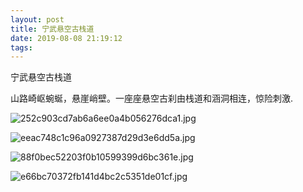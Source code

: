 ```yaml
---
layout: post
title: 宁武悬空古栈道
date: 2019-08-08 21:19:12
tags:
---
```

宁武悬空古栈道

山路崎岖蜿蜒，悬崖峭壁。一座座悬空古刹由栈道和涵洞相连，惊险刺激.

![252c903cd7ab6a6ee0a4b056276dca1.jpg](https://i.loli.net/2019/08/08/K5jnoUFfRlBdWCw.jpg)
<!---more--->
![eeac748c1c96a0927387d29d3e6dd5a.jpg](https://i.loli.net/2019/08/08/B6W25ZaxSKoUhmr.jpg)

![88f0bec52203f0b10599399d6bc361e.jpg](https://i.loli.net/2019/08/08/hFaDu7CpOR5Q3KX.jpg)

![e66bc70372fb141d4bc2c5351de01cf.jpg](https://i.loli.net/2019/08/08/mkXsfGz8nbd3utw.jpg)

